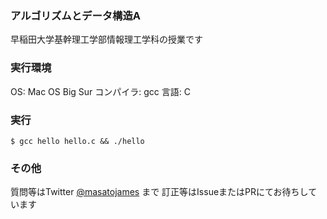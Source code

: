 ### アルゴリズムとデータ構造A

早稲田大学基幹理工学部情報理工学科の授業です

### 実行環境

OS: Mac OS Big Sur
コンパイラ: gcc
言語: C

### 実行

```
$ gcc hello hello.c && ./hello
```

### その他

質問等はTwitter [@masatojames](https://twitter.com/masatojames) まで
訂正等はIssueまたはPRにてお待ちしています
